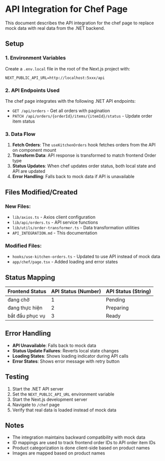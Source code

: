 # API Integration for Chef Page

This document describes the API integration for the chef page to replace mock data with real data from the .NET backend.

## Setup

### 1. Environment Variables

Create a `.env.local` file in the root of the Next.js project with:

```env
NEXT_PUBLIC_API_URL=http://localhost:5xxx/api
```

### 2. API Endpoints Used

The chef page integrates with the following .NET API endpoints:

- `GET /api/orders` - Get all orders with pagination
- `PATCH /api/orders/{orderId}/items/{itemId}/status` - Update order item status

### 3. Data Flow

1. **Fetch Orders**: The `useKitchenOrders` hook fetches orders from the API on component mount
2. **Transform Data**: API response is transformed to match frontend Order type
3. **Status Updates**: When chef updates order status, both local state and API are updated
4. **Error Handling**: Falls back to mock data if API is unavailable

## Files Modified/Created

### New Files:
- `lib/axios.ts` - Axios client configuration
- `lib/api/orders.ts` - API service functions
- `lib/utils/order-transformer.ts` - Data transformation utilities
- `API_INTEGRATION.md` - This documentation

### Modified Files:
- `hooks/use-kitchen-orders.ts` - Updated to use API instead of mock data
- `app/chef/page.tsx` - Added loading and error states

## Status Mapping

| Frontend Status | API Status (Number) | API Status (String) |
|----------------|-------------------|-------------------|
| đang chờ | 1 | Pending |
| đang thực hiện | 2 | Preparing |
| bắt đầu phục vụ | 3 | Ready |

## Error Handling

- **API Unavailable**: Falls back to mock data
- **Status Update Failures**: Reverts local state changes
- **Loading States**: Shows loading indicator during API calls
- **Error States**: Shows error message with retry button

## Testing

1. Start the .NET API server
2. Set the `NEXT_PUBLIC_API_URL` environment variable
3. Start the Next.js development server
4. Navigate to `/chef` page
5. Verify that real data is loaded instead of mock data

## Notes

- The integration maintains backward compatibility with mock data
- ID mappings are used to track frontend order IDs to API order item IDs
- Product categorization is done client-side based on product names
- Images are mapped based on product names 